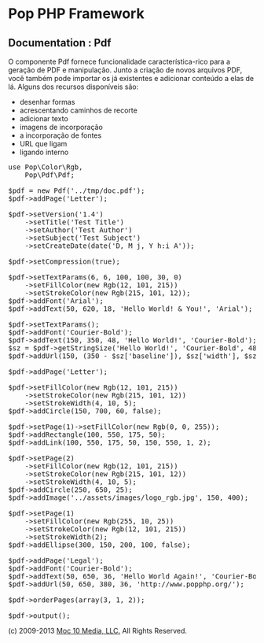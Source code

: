 Pop PHP Framework
=================

Documentation : Pdf
-------------------

O componente Pdf fornece funcionalidade característica-rico para a geração de PDF e manipulação. Junto a criação de novos arquivos PDF, você também pode importar os já existentes e adicionar conteúdo a elas de lá. Alguns dos recursos disponíveis são:

* desenhar formas
* acrescentando caminhos de recorte
* adicionar texto
* imagens de incorporação
* a incorporação de fontes
* URL que ligam
* ligando interno

<pre>
use Pop\Color\Rgb,
    Pop\Pdf\Pdf;

$pdf = new Pdf('../tmp/doc.pdf');
$pdf->addPage('Letter');

$pdf->setVersion('1.4')
    ->setTitle('Test Title')
    ->setAuthor('Test Author')
    ->setSubject('Test Subject')
    ->setCreateDate(date('D, M j, Y h:i A'));

$pdf->setCompression(true);

$pdf->setTextParams(6, 6, 100, 100, 30, 0)
    ->setFillColor(new Rgb(12, 101, 215))
    ->setStrokeColor(new Rgb(215, 101, 12));
$pdf->addFont('Arial');
$pdf->addText(50, 620, 18, 'Hello World! & You!', 'Arial');

$pdf->setTextParams();
$pdf->addFont('Courier-Bold');
$pdf->addText(150, 350, 48, 'Hello World!', 'Courier-Bold');
$sz = $pdf->getStringSize('Hello World!', 'Courier-Bold', 48);
$pdf->addUrl(150, (350 - $sz['baseline']), $sz['width'], $sz['height'], 'http://www.google.com/');

$pdf->addPage('Letter');

$pdf->setFillColor(new Rgb(12, 101, 215))
    ->setStrokeColor(new Rgb(215, 101, 12))
    ->setStrokeWidth(4, 10, 5);
$pdf->addCircle(150, 700, 60, false);

$pdf->setPage(1)->setFillColor(new Rgb(0, 0, 255));
$pdf->addRectangle(100, 550, 175, 50);
$pdf->addLink(100, 550, 175, 50, 150, 550, 1, 2);

$pdf->setPage(2)
    ->setFillColor(new Rgb(12, 101, 215))
    ->setStrokeColor(new Rgb(215, 101, 12))
    ->setStrokeWidth(4, 10, 5);
$pdf->addCircle(250, 650, 25);
$pdf->addImage('../assets/images/logo_rgb.jpg', 150, 400);

$pdf->setPage(1)
    ->setFillColor(new Rgb(255, 10, 25))
    ->setStrokeColor(new Rgb(12, 101, 215))
    ->setStrokeWidth(2);
$pdf->addEllipse(300, 150, 200, 100, false);

$pdf->addPage('Legal');
$pdf->addFont('Courier-Bold');
$pdf->addText(50, 650, 36, 'Hello World Again!', 'Courier-Bold');
$pdf->addUrl(50, 650, 380, 36, 'http://www.popphp.org/');

$pdf->orderPages(array(3, 1, 2));

$pdf->output();
</pre>

(c) 2009-2013 [Moc 10 Media, LLC.](http://www.moc10media.com) All Rights Reserved.
